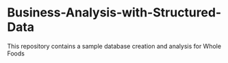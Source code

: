 # Business-Analysis-with-Structured-Data
This repository contains a sample database creation and analysis for Whole Foods
